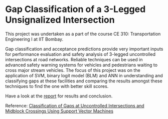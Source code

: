# Gap Classification of a 3-Legged Unsignalized Intersection
This project was undertaken as a part of the course CE 310: Transportation Engineering I at IIT Bombay. 

Gap classification and acceptance predictions provide very important inputs for performance evaluation and safety analysis of 3-legged uncontrolled intersections at road networks. Reliable techniques can be used in advanced safety warning systems for vehicles and pedestrians waiting to cross major stream vehicles. The focus of this project was on the application of SVM, binary logit model (BLM) and ANN in understanding and classifying gaps at these facilities and comparing the results amongst these techniques to find the one with better skill scores.

Have a look at the [report] for results and conclusion. 

Reference: [Classification of Gaps at Uncontrolled Intersections and Midblock Crossings Using Support Vector Machines]

[report]: https://github.com/sumanvid97/TE1_Project/report.pdf
[Classification of Gaps at Uncontrolled Intersections and Midblock Crossings Using Support Vector Machines]: https://trrjournalonline.trb.org/doi/abs/10.3141/2515-04
